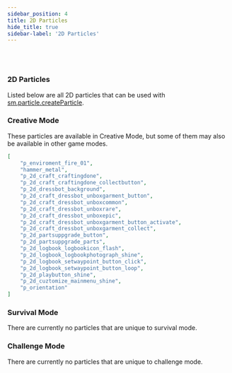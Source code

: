 ```yaml
---
sidebar_position: 4
title: 2D Particles
hide_title: true
sidebar-label: '2D Particles'
---
```


<br></br>

### 2D Particles

Listed below are all 2D particles that can be used with [sm.particle.createParticle](/lua/Game-Script-Environment/Static-Functions/sm.particle#createparticle).

### Creative Mode

These particles are available in Creative Mode, but some of them may also be available in other game modes.

```json
[
	"p_enviroment_fire_01",
	"hammer_metal",		
	"p_2d_craft_craftingdone",
	"p_2d_craft_craftingdone_collectbutton",
	"p_2d_dressbot_background",
	"p_2d_craft_dressbot_unboxgarment_button",
	"p_2d_craft_dressbot_unboxcommon",
	"p_2d_craft_dressbot_unboxrare",
	"p_2d_craft_dressbot_unboxepic",
	"p_2d_craft_dressbot_unboxgarment_button_activate",
	"p_2d_craft_dressbot_unboxgarment_collect",
	"p_2d_partsuppgrade_button",
	"p_2d_partsuppgrade_parts",
	"p_2d_logbook_logbookicon_flash",
	"p_2d_logbook_logbookphotograph_shine",
	"p_2d_logbook_setwaypoint_button_click",
	"p_2d_logbook_setwaypoint_button_loop",
	"p_2d_playbutton_shine",
	"p_2d_cuztomize_mainmenu_shine",
	"p_orientation"
]
```

### Survival Mode

There are currently no particles that are unique to survival mode.

### Challenge Mode

There are currently no particles that are unique to challenge mode.






